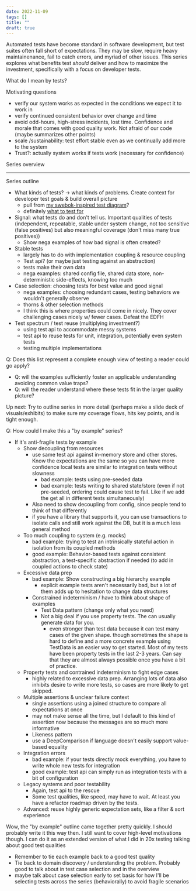 ```yaml
---
date: 2022-11-09
tags: []
title: ""
draft: true
---
```


Automated tests have become standard in software development, but test suites often fall short of expectations. 
They may be slow, require heavy maintainenance, fail to catch errors, and myriad of other issues. 
This series explores what benefits test *should* deliver and how to maximize the investment, specifically with a focus on developer tests.
<!--more-->

<!-- quote? tests prove existence, not absence of defects -->

What do I mean by tests?

Motivating questions
- verify our system works as expected in the conditions we expect it to work in
- verify continued consistent behavior over change and time
- avoid odd-hours, high-stress incidents, lost time. Confidence and morale that comes with good quality work. Not afraid of our code (maybe summarizes other points)
- scale /sustainability: test effort stable even as we continually add more to the system 
- Trust?: actually system works if tests work (necessary for confidence)

<!-- Colloquial list
- confident, not afraid of our system (not an ungrounded confidence, can't break system)
  - translates to move fast -->

Series overview



-----

Series outline
- What kinds of tests? -> what kinds of problems. Create context for developer test goals & build overall picture
  - pull from [my swebok-inspired test diagram](../../posts/2021-08-30-Test-Types-and-Lifecycle-Phases.md)?
  - definitely [what to test for](../../draft/2022-10-18-What-to-test-for.md)
- Signal: what tests do and don't tell us. Important qualities of tests (independent, repeatable, stable under system change, not too sensitive (false positives) but also meaningful coverage (don't miss many true positives))
  - Show nega examples of how bad signal is often created?
- Stable tests
  - largely has to do with implementation coupling & resource coupling
  - Test api? (or maybe just testing against an abstraction)
  - tests make their own data
  - nega examples: shared config file, shared data store, non-deterministic side-effects, knowing too much
- Case selection: choosing tests for best value and good signal
  - nega examples: choosing redundant cases, testing behaviors we wouldn't generally observe
  - thorns & other selection methods
  - I think this is where properties could come in nicely. They cover challenging cases nicely w/ fewer cases. Defeat the EDFH
- Test spectrum / test reuse (multiplying investment?)
  - using test api to accommodate messy systems
  - test api to reuse tests for unit, integration, potentially even system tests
  - testing multiple implementations

Q: Does this list represent a complete enough view of testing a reader could go apply?
- Q: will the examples sufficiently foster an applicable understanding avoiding common value traps?
- Q: will the reader understand where these tests fit in the larger quality picture?

Up next: Try to outline series in more detail (perhaps make a slide deck of visuals/exhibits) to make sure my coverage flows, hits key points, and is tight enough.

Q: How could I make this a "by example" series?
- If it's anti-fragile tests by example
  - Show decoupling from resources
    - use same test api against in-memory store and other stores. Know the expectations are the same so you can have more confidence local tests are similar to integration tests without slowness
      - bad example: tests using pre-seeded data
      - bad example: tests writing to shared state/store (even if not pre-seeded, ordering could cause test to fail. Like if we add the get all in different tests simultaneously)
    - Also need to show decoupling from config, since people tend to think of that differently
    - if you have a library that supports it, you can use transactions to isolate calls and still work against the DB, but it is a much less general method
  - Too much coupling to system (e.g. mocks)
    - bad example: trying to test an intrinsically stateful action in isolation from its coupled methods
    - good example: Behavior-based tests against consistent abstraction, a test-specific abstraction if needed (to add in coupled actions to check state)
  - Excessive data prep
    - bad example: Show constructing a big hierarchy example
      - explicit example tests aren't necessarily bad, but a lot of them adds up to hesitation to change data structures
    - Constrained indeterminism / have to think about shape of examples 
      - Test Data pattern (change only what you need)
      - Not a big deal if you use property tests. The can usually generate data for you.
        - even stronger than test data because it can test many cases of the given shape. though sometimes the shape is hard to define and a more concrete example using TestData is an easier way to get started. Most of my tests have been property tests in the last 2-3 years. Can say that they are almost always possible once you have a bit of practice.
  - Property tests and contrained indeterminism to fight edge cases
    - highly related to excessive data prep. Arranging lots of data also inhibits desire to write more tests, so cases are more likely to get skipped.
  - Multiple assertions & unclear failure context
    - single assertions using a joined structure to compare all expectations at once
    - may not make sense all the time, but I default to this kind of assertion now because the messages are so much more informative
    - Likeness pattern
    - use a DeepComparison if language doesn't easily support value-based equality
  - Integration errors
    - bad example: if your tests directly mock everything, you have to write whole new tests for integration
    - good example: test api can simply run as integration tests with a bit of configuration
  - Legacy systems and poor testability
    - Again, test api to the rescue
    - Some test qualities, like speed, may have to wait. At least you have a refactor roadmap driven by the tests.
  - Advanced: reuse highly generic expectation sets, like a filter & sort experience

Wow, the "by example" outline came together pretty quickly. I should probably write it this way then. I still want to cover high-level motivations though. I can do it as an extended version of what I did in 20x testing talking about good test qualities
- Remember to tie each example back to a good test quality
- Tie back to domain discovery / understanding the problem. Probably good to talk about in test case selection and in the overview
- maybe talk about case selection early to set basis for how I'll be selecting tests across the series (behaviorally) to avoid fragile scenarios 

<!-- 

I think I explicitly focus only on dev tests, but to explain that focus properly I also need to frame what kinds of tests at at least a higher level. This leads to a great motivating question for framing. What kinds of tests are based in what things can go wrong.

Recently wrote a post on that, though I probably want to tighten it up to a quicker and more categorical list of main failure sources.

Can also lean in my old quantified communication post for explaining what developer tests do for us


So probably one post overviewing kinds of errors. Maybe another introducing kinds of tools? Hmm, maybe just introduce those as I go.

Then get into dev tests
- signal: how do we make sure our tests tell us what we want them to (that system upholds same expectations under change, also double accounting we communicated correctly by rephrasing expectations in a test which is also a clearer way to capture specific expectations)
- case selection (by domain, but other techniques can guide like thorns or structure-based)
  - behavior driven
 Using abstraction / decoupling from accident (thus against a domain-based abstraction not an implementation, even if abstraction is just public methods)
  - settle common questions like of tests make the data vs pre-seed, using mocks, concrete vs interface, how much integration...
  - Don't forget degenerate cases.
- I'd be nice to have something about tests as self-documenting code / domain modeling capturing a part of the problem often left out or poorly modeled, requirements (the why behind how the system got to now)

Hmm. I'm getting into a bunch of properties I want represented. Remember to drive everything from motivations. What are we achieving? 


Goal for tomorrow, write the intro post framing the series (motivating questions, kinds of problems, focus on tests devs write most often)

Goal: how do we reliably verify our system works as expected)

Q: how can I include nega examples in this series?
- Dates would be a common way to show how a test can be flaky.


Have two motivation sections?

There are some differences for motivations between general testing and dev testing. In particular, we can get more specific.

General
- verify our system works as expected in the conditions we expect it to work in
- verify continued consistent behavior over change and time
- avoid odd-hours, high-stress incidents, lost time. Confidence and morale that comes with good quality work. Not afraid of our code (maybe summarizes other points)
- scale /sustainability: test effort stable even as we continually add more to the system 
- Trust?: actually system works if tests work (necessary for confidence)

Colloquial list
- confident, not afraid of our system (not an ungrounded confidence, can't break system)
  - translates to move fast
- ....

Perhaps frame kinds of problems & tests in terms of transitions.
- user to reqs
- req to dev
- dev to code
- code from dev to other environments
- env on update /deploy
- stable state (monitors)

Not as much transition-based (but env dependent)
- load
- security 
 -->